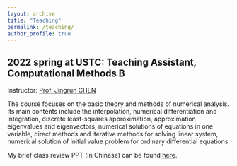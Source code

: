```yaml
---
layout: archive
title: "Teaching"
permalink: /teaching/
author_profile: true
---
```


2022 spring at USTC: Teaching Assistant, Computational Methods B
---

Instructor: [Prof. Jingrun CHEN](https://faculty.ustc.edu.cn/chenjingrun/en/index/601834/list/index.htm)

The course focuses on the basic theory and methods of numerical analysis. Its main contents include the interpolation, numerical differentiation and integration, discrete least-squares approximation, approximation eigenvalues and eigenvectors, numerical solutions of equations in one variable, direct methods and iterative methods for solving linear system, numerical solution of initial value problem for ordinary differential equations.

My brief class review PPT (in Chinese) can be found [here](../files/teaching/review1.pdf).
